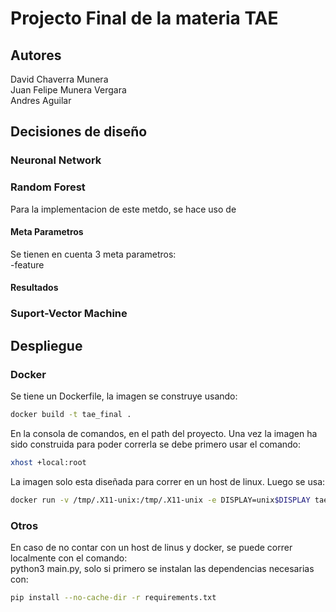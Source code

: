 # Projecto Final de la materia TAE


## Autores
David Chaverra Munera  
Juan Felipe Munera Vergara  
Andres Aguilar  


## Decisiones de diseño

### Neuronal Network
### Random Forest
Para la implementacion de este metdo, se hace uso de
#### Meta Parametros
Se tienen en cuenta 3 meta parametros:  
-feature
#### Resultados
### Suport-Vector Machine

## Despliegue
### Docker
Se tiene un Dockerfile, la imagen se construye usando:  
```sh
docker build -t tae_final .  
```
En la consola de comandos, en el path del proyecto. Una vez la imagen ha sido construida para poder correrla se debe primero usar el comando:  
```sh
xhost +local:root
```
La imagen solo esta diseñada para correr en un host de linux. Luego se usa:  
```sh
docker run -v /tmp/.X11-unix:/tmp/.X11-unix -e DISPLAY=unix$DISPLAY tae_final
```

### Otros
En caso de no contar con un host de linus y docker, se puede correr localmente con el comando:  
python3 main.py, solo si primero se instalan las dependencias necesarias con:  
```sh
pip install --no-cache-dir -r requirements.txt
```